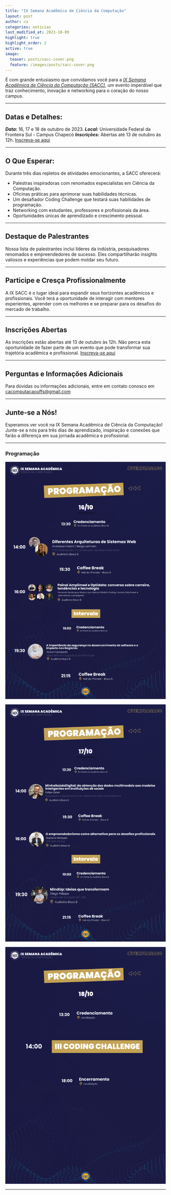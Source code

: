 ```yaml
---
title: "IX Semana Acadêmica de Ciência da Computação"
layout: post
author: ca
categories: noticias
last_modified_at: 2023-10-09
highlight: true
highlight_order: 2
active: true
image:
  teaser: posts/sacc-cover.png
  feature: /images/posts/sacc-cover.png
---
```


É com grande entusiasmo que convidamos você para a [*IX Semana Acadêmica de Ciência da Computação (SACC)*](https://cc.uffs.edu.br/sacc/), um evento imperdível que traz conhecimento, inovação e networking para o coração do nosso campus.

---

## Datas e Detalhes:

***Data:*** 16, 17 e 18 de outubro de 2023.
***Local:*** Universidade Federal da Fronteira Sul - Campus Chapecó
***Inscrições:*** Abertas até 13 de outubro às 12h. [Inscreva-se aqui](https://forms.gle/rSCe1fMxw21vpifJ6)

---

## O Que Esperar:

Durante três dias repletos de atividades emocionantes, a SACC oferecerá:

- Palestras inspiradoras com renomados especialistas em Ciência da Computação.
- Oficinas práticas para aprimorar suas habilidades técnicas.
- Um desafiador Coding Challenge que testará suas habilidades de programação.
- Networking com estudantes, professores e profissionais da área.
- Oportunidades únicas de aprendizado e crescimento pessoal.

---

## Destaque de Palestrantes

Nossa lista de palestrantes inclui líderes da indústria, pesquisadores renomados e empreendedores de sucesso. Eles compartilharão insights valiosos e experiências que podem moldar seu futuro.

---

## Participe e Cresça Profissionalmente

A IX SACC é o lugar ideal para expandir seus horizontes acadêmicos e profissionais. Você terá a oportunidade de interagir com mentores experientes, aprender com os melhores e se preparar para os desafios do mercado de trabalho.

---

## Inscrições Abertas

As inscrições estão abertas até 13 de outubro às 12h. Não perca esta oportunidade de fazer parte de um evento que pode transformar sua trajetória acadêmica e profissional. [Inscreva-se aqui](https://forms.gle/rSCe1fMxw21vpifJ6)

---

## Perguntas e Informações Adicionais

Para dúvidas ou informações adicionais, entre em contato conosco em cacomputacaouffs@gmail.com

---

## Junte-se a Nós!

Esperamos ver você na IX Semana Acadêmica de Ciência da Computação! Junte-se a nós para três dias de aprendizado, inspiração e conexões que farão a diferença em sua jornada acadêmica e profissional.

---

### Programação

![Imagem](/images/posts/sacc-programacao-1610.png)

![Imagem](/images/posts/sacc-programacao-1710.png)

![Imagem](/images/posts/sacc-programacao-1810.png)

---
